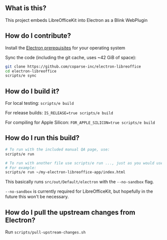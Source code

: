 ## What is this?
This project embeds LibreOfficeKit into Electron as a Blink WebPlugin

## How do I contribute?
Install the [Electron prerequisites](https://www.electronjs.org/docs/latest/development/build-instructions-gn#platform-prerequisites) for your operating system

Sync the code (including the git cache, uses ~42 GiB of space):

``` bash
git clone https://github.com/coparse-inc/electron-libreoffice
cd electron-libreoffice
scripts/e sync
```

## How do I build it?

For local testing: `scripts/e build`

For release builds: `IS_RELEASE=true scripts/e build`

For compiling for Apple Silicon: `FOR_APPLE_SILICON=true scripts/e build`

## How do I run this build?

``` bash
# To run with the included manual QA page, use:
scripts/e run

# To run with another file use scripts/e run ..., just as you would use `electron` normally
# For example:
scripts/e run ~/my-electron-libreoffice-app/index.html
```

This basically runs `src/out/Default/electron` with the `--no-sandbox` flag.

`--no-sandbox` is currently required for LibreOfficeKit, but hopefully in the future this won't be necessary.

## How do I pull the upstream changes from Electron?

Run `scripts/pull-upstream-changes.sh`
